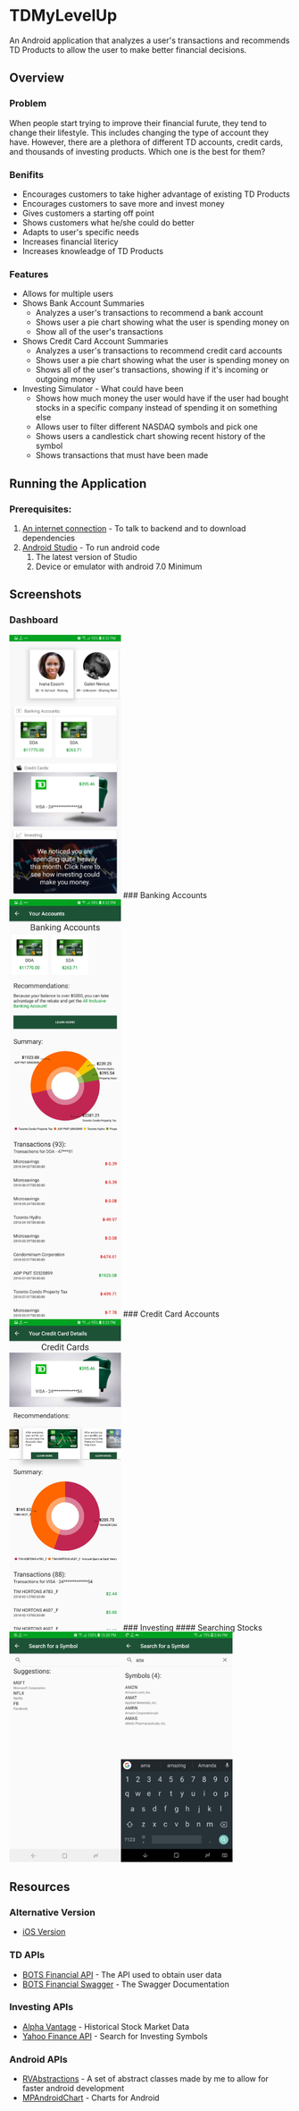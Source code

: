 # TDMyLevelUp
An Android application that analyzes a user's transactions and recommends TD Products to allow the user to make better financial decisions.

## Overview
### Problem
When people start trying to improve their financial furute, they tend to change their lifestyle. 
This includes changing the type of account they have. 
However, there are a plethora of different TD accounts, credit cards, and thousands of investing products.
Which one is the best for them? 

### Benifits
* Encourages customers to take higher advantage of existing TD Products
* Encourages customers to save more and invest money
* Gives customers a starting off point
* Shows customers what he/she could do better
* Adapts to user's specific needs
* Increases financial litericy
* Increases knowleadge of TD Products

### Features
* Allows for multiple users
* Shows Bank Account Summaries
  * Analyzes a user's transactions to recommend a bank account
  * Shows user a pie chart showing what the user is spending money on
  * Show all of the user's transactions
* Shows Credit Card Account Summaries
  * Analyzes a user's transactions to recommend credit card accounts
  * Shows user a pie chart showing what the user is spending money on
  * Shows all of the user's transactions, showing if it's incoming or outgoing money
* Investing Simulator - What could have been
  * Shows how much money the user would have if the user had bought stocks in a specific company instead of spending it on something else
  * Allows user to filter different NASDAQ symbols and pick one
  * Shows users a candlestick chart showing recent history of the symbol
  * Shows transactions that must have been made
  
## Running the Application
### Prerequisites:
1. [An internet connection](https://www.google.com/) - To talk to backend and to download dependencies
2. [Android Studio](https://developer.android.com/studio/) - To run android code
    1. The latest version of Studio
    2. Device or emulator with android 7.0 Minimum

## Screenshots
### Dashboard
<img src="screenshots/dashboard.jpg" width="200">
### Banking Accounts
<img src="screenshots/bankingAccounts.jpg" width="200">
### Credit Card Accounts
<img src="screenshots/creditCard.jpg" width="200">
### Investing
#### Searching Stocks
<img src="screenshots/investing stocks.jpg" width="200"><img src="screenshots/investing stocks searching.jpg" width="200">

## Resources
### Alternative Version
- [iOS Version](https://github.com/simubank/project13-spaceinvaders)
### TD APIs
- [BOTS Financial API](http://botsfinancial.com/app/login) - The API used to obtain user data
- [BOTS Financial Swagger](https://dev.botsfinancial.com/swagger-ui.html#/) - The Swagger Documentation
### Investing APIs
- [Alpha Vantage](https://www.alphavantage.co/) - Historical Stock Market Data
- [Yahoo Finance API](https://developer.yahoo.com/yql/) - Search for Investing Symbols
### Android APIs
 - [RVAbstractions](https://github.com/TheRishabhB/RecyclerViewAbstractions) - A set of abstract classes made by me to 
 allow for faster android development
  - [MPAndroidChart](https://github.com/PhilJay/MPAndroidChart) - Charts for Android
